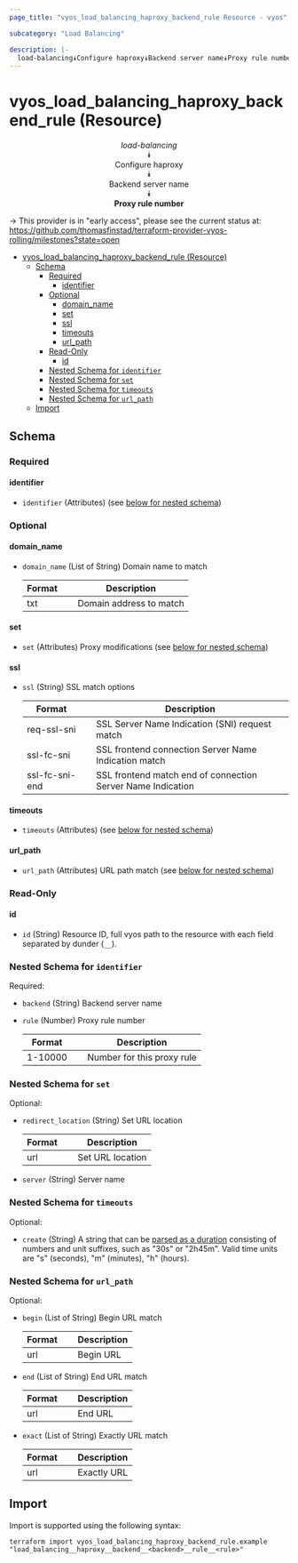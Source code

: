 ```yaml
---
page_title: "vyos_load_balancing_haproxy_backend_rule Resource - vyos"

subcategory: "Load Balancing"

description: |-
  load-balancing⯯Configure haproxy⯯Backend server name⯯Proxy rule number
---
```


# vyos_load_balancing_haproxy_backend_rule (Resource)
<center>


*load-balancing*  
⯯  
Configure haproxy  
⯯  
Backend server name  
⯯  
**Proxy rule number**


</center>

-> This provider is in "early access", please see the current status at: https://github.com/thomasfinstad/terraform-provider-vyos-rolling/milestones?state=open

<!--TOC-->

- [vyos_load_balancing_haproxy_backend_rule (Resource)](#vyos_load_balancing_haproxy_backend_rule-resource)
  - [Schema](#schema)
    - [Required](#required)
      - [identifier](#identifier)
    - [Optional](#optional)
      - [domain_name](#domain_name)
      - [set](#set)
      - [ssl](#ssl)
      - [timeouts](#timeouts)
      - [url_path](#url_path)
    - [Read-Only](#read-only)
      - [id](#id)
    - [Nested Schema for `identifier`](#nested-schema-for-identifier)
    - [Nested Schema for `set`](#nested-schema-for-set)
    - [Nested Schema for `timeouts`](#nested-schema-for-timeouts)
    - [Nested Schema for `url_path`](#nested-schema-for-url_path)
  - [Import](#import)

<!--TOC-->

<!-- schema generated by tfplugindocs -->
## Schema

### Required

#### identifier
- `identifier` (Attributes) (see [below for nested schema](#nestedatt--identifier))

### Optional

#### domain_name
- `domain_name` (List of String) Domain name to match

    |  Format  &emsp;|  Description              |
    |----------|---------------------------|
    |  txt     &emsp;|  Domain address to match  |
#### set
- `set` (Attributes) Proxy modifications (see [below for nested schema](#nestedatt--set))
#### ssl
- `ssl` (String) SSL match options

    |  Format          &emsp;|  Description                                                  |
    |------------------|---------------------------------------------------------------|
    |  req-ssl-sni     &emsp;|  SSL Server Name Indication (SNI) request match               |
    |  ssl-fc-sni      &emsp;|  SSL frontend connection Server Name Indication match         |
    |  ssl-fc-sni-end  &emsp;|  SSL frontend match end of connection Server Name Indication  |
#### timeouts
- `timeouts` (Attributes) (see [below for nested schema](#nestedatt--timeouts))
#### url_path
- `url_path` (Attributes) URL path match (see [below for nested schema](#nestedatt--url_path))

### Read-Only

#### id
- `id` (String) Resource ID, full vyos path to the resource with each field separated by dunder (`__`).

<a id="nestedatt--identifier"></a>
### Nested Schema for `identifier`

Required:

- `backend` (String) Backend server name
- `rule` (Number) Proxy rule number

    |  Format   &emsp;|  Description                 |
    |-----------|------------------------------|
    |  1-10000  &emsp;|  Number for this proxy rule  |


<a id="nestedatt--set"></a>
### Nested Schema for `set`

Optional:

- `redirect_location` (String) Set URL location

    |  Format  &emsp;|  Description       |
    |----------|--------------------|
    |  url     &emsp;|  Set URL location  |
- `server` (String) Server name


<a id="nestedatt--timeouts"></a>
### Nested Schema for `timeouts`

Optional:

- `create` (String) A string that can be [parsed as a duration](https://pkg.go.dev/time#ParseDuration) consisting of numbers and unit suffixes, such as &#34;30s&#34; or &#34;2h45m&#34;. Valid time units are &#34;s&#34; (seconds), &#34;m&#34; (minutes), &#34;h&#34; (hours).


<a id="nestedatt--url_path"></a>
### Nested Schema for `url_path`

Optional:

- `begin` (List of String) Begin URL match

    |  Format  &emsp;|  Description  |
    |----------|---------------|
    |  url     &emsp;|  Begin URL    |
- `end` (List of String) End URL match

    |  Format  &emsp;|  Description  |
    |----------|---------------|
    |  url     &emsp;|  End URL      |
- `exact` (List of String) Exactly URL match

    |  Format  &emsp;|  Description  |
    |----------|---------------|
    |  url     &emsp;|  Exactly URL  |

## Import

Import is supported using the following syntax:

```shell
terraform import vyos_load_balancing_haproxy_backend_rule.example "load_balancing__haproxy__backend__<backend>__rule__<rule>"
```
